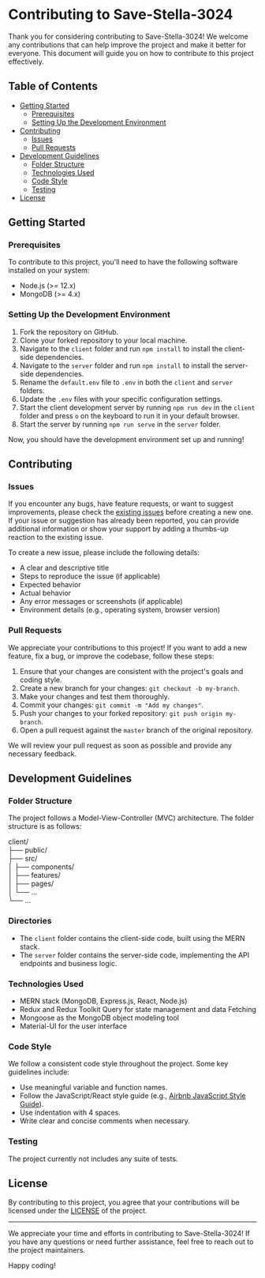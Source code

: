 # Contributing to Save-Stella-3024

Thank you for considering contributing to Save-Stella-3024! We welcome any contributions that can help improve the project and make it better for everyone. This document will guide you on how to contribute to this project effectively.

## Table of Contents

- [Getting Started](#getting-started)
  - [Prerequisites](#prerequisites)
  - [Setting Up the Development Environment](#setting-up-the-development-environment)
- [Contributing](#contributing)
  - [Issues](#issues)
  - [Pull Requests](#pull-requests)
- [Development Guidelines](#development-guidelines)
  - [Folder Structure](#folder-structure)
  - [Technologies Used](#technologies-used)
  - [Code Style](#code-style)
  - [Testing](#testing)
- [License](#license)

## Getting Started

### Prerequisites

To contribute to this project, you'll need to have the following software installed on your system:

- Node.js (>= 12.x)
- MongoDB (>= 4.x)

### Setting Up the Development Environment

1. Fork the repository on GitHub.
2. Clone your forked repository to your local machine.
3. Navigate to the `client` folder and run `npm install` to install the client-side dependencies.
4. Navigate to the `server` folder and run `npm install` to install the server-side dependencies.
5. Rename the `default.env` file to `.env` in both the `client` and `server` folders.
6. Update the `.env` files with your specific configuration settings.
7. Start the client development server by running `npm run dev` in the `client` folder and press `o` on the keyboard to run it in your default browser.
8. Start the server by running `npm run serve` in the `server` folder.

Now, you should have the development environment set up and running!

## Contributing

### Issues

If you encounter any bugs, have feature requests, or want to suggest improvements, please check the [existing issues](https://github.com/sharif-minhaz/Save-Stella-3024/issues) before creating a new one. If your issue or suggestion has already been reported, you can provide additional information or show your support by adding a thumbs-up reaction to the existing issue.

To create a new issue, please include the following details:

- A clear and descriptive title
- Steps to reproduce the issue (if applicable)
- Expected behavior
- Actual behavior
- Any error messages or screenshots (if applicable)
- Environment details (e.g., operating system, browser version)

### Pull Requests

We appreciate your contributions to this project! If you want to add a new feature, fix a bug, or improve the codebase, follow these steps:

1. Ensure that your changes are consistent with the project's goals and coding style.
2. Create a new branch for your changes: `git checkout -b my-branch`.
3. Make your changes and test them thoroughly.
4. Commit your changes: `git commit -m "Add my changes"`.
5. Push your changes to your forked repository: `git push origin my-branch`.
6. Open a pull request against the `master` branch of the original repository.

We will review your pull request as soon as possible and provide any necessary feedback.

## Development Guidelines

### Folder Structure

The project follows a Model-View-Controller (MVC) architecture. The folder structure is as follows:

client/<br>
├── public/<br>
├── src/<br>
│ ├── components/<br>
│ ├── features/<br>
│ ├── pages/<br>
│ └── ...<br>
└── ...<br>

### Directories
- The `client` folder contains the client-side code, built using the MERN stack.
- The `server` folder contains the server-side code, implementing the API endpoints and business logic.

### Technologies Used

- MERN stack (MongoDB, Express.js, React, Node.js)
- Redux and Redux Toolkit Query for state management and data Fetching
- Mongoose as the MongoDB object modeling tool
- Material-UI for the user interface

### Code Style

We follow a consistent code style throughout the project. Some key guidelines include:

- Use meaningful variable and function names.
- Follow the JavaScript/React style guide (e.g., [Airbnb JavaScript Style Guide](https://github.com/airbnb/javascript)).
- Use indentation with 4 spaces.
- Write clear and concise comments when necessary.

### Testing

The project currently not includes any suite of tests.

## License

By contributing to this project, you agree that your contributions will be licensed under the [LICENSE](LICENSE) of the project.

---

We appreciate your time and efforts in contributing to Save-Stella-3024! If you have any questions or need further assistance, feel free to reach out to the project maintainers.

Happy coding!